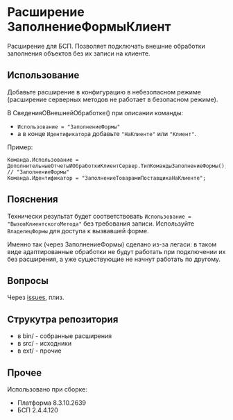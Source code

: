 # Расширение ЗаполнениеФормыКлиент
Расширение для БСП. Позволяет подключать внешние обработки заполнения объектов без их записи на клиенте. 

## Использование

Добавьте расширение в конфигурацию в небезопасном режиме (расширение серверных методов не работает в безопасном режиме).

В СведенияОВнешнейОбработке() при описании команды:
  - ```Использование = "ЗаполнениеФормы"```
  - а в конце ```Идентификатор```a добавьте ```"НаКлиенте"``` или ```"Клиент"```.

Пример:
```
Команда.Использование = ДополнительныеОтчетыИОбработкиКлиентСервер.ТипКомандыЗаполнениеФормы(); // "ЗаполнениеФормы"
Команда.Идентификатор = "ЗаполнениеТоварамиПоставщикаНаКлиенте";
```

## Пояснения

Технически результат будет соответствовать ```Использование = "ВызовКлиентскогоМетода"``` без требования записи. Используйте ```ВладелецФормы``` для доступа к вызвавшей форме.

Именно так (через ЗаполнениеФормы) сделано из-за легаси: в таком виде адаптированные обработки не будут работать при подключении их без расширения, а уже существующие не начнут работать по другому.

## Вопросы

Через [issues](https://github.com/klimenko-1c/EXT_FillFormClient/issues), плиз.

## Струкутра репозитория

 - в bin/ - собранные расширения
 - в src/ - исходники
 - в ext/ - прочие 

## Прочее
Использовано при сборке:
 - Платформа 8.3.10.2639
 - БСП 2.4.4.120